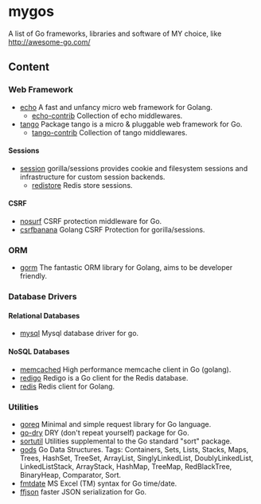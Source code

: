 # mygos
A list of Go frameworks, libraries and software of MY choice, like http://awesome-go.com/

## Content

### Web Framework

* [echo](https://github.com/labstack/echo)  A fast and unfancy micro web framework for Golang.
	* [echo-contrib](https://github.com/echo-contrib)  Collection of echo middlewares.
* [tango](https://github.com/lunny/tango)  Package tango is a micro & pluggable web framework for Go.
	* [tango-contrib](https://github.com/tango-contrib) Collection of tango middlewares.

#### Sessions

* [session](https://github.com/gorilla/sessions) gorilla/sessions provides cookie and filesystem sessions and infrastructure for custom session backends.
	* [redistore](github.com/boj/redistore) Redis store sessions.

#### CSRF

* [nosurf](https://github.com/justinas/nosurf) CSRF protection middleware for Go.
* [csrfbanana](https://github.com/josephspurrier/csrfbanana) Golang CSRF Protection for gorilla/sessions.

### ORM

* [gorm](https://github.com/jinzhu/gorm) The fantastic ORM library for Golang, aims to be developer friendly.

### Database Drivers

#### Relational Databases
* [mysql](https://github.com/go-sql-driver/mysql) Mysql database driver for go.

#### NoSQL Databases

* [memcached](https://github.com/rainycape/memcache) High performance memcache client in Go (golang).
* [redigo](https://github.com/garyburd/redigo) Redigo is a Go client for the Redis database.
* [redis](https://github.com/go-redis/redis) Redis client for Golang. 

### Utilities

* [goreq](https://github.com/franela/goreq) Minimal and simple request library for Go language.
* [go-dry](https://github.com/ungerik/go-dry) DRY (don't repeat yourself) package for Go.
* [sortutil](https://github.com/cznic/sortutil) Utilities supplemental to the Go standard "sort" package.
* [gods](https://github.com/emirpasic/gods) Go Data Structures. Tags: Containers, Sets, Lists, Stacks, Maps, Trees, HashSet, TreeSet, ArrayList, SinglyLinkedList, DoublyLinkedList, LinkedListStack, ArrayStack, HashMap, TreeMap, RedBlackTree, BinaryHeap, Comparator, Sort.
* [fmtdate](https://github.com/metakeule/fmtdate) MS Excel (TM) syntax for Go time/date.
* [ffjson](https://github.com/pquerna/ffjson) faster JSON serialization for Go.